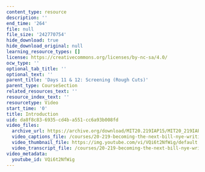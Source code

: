 ```yaml
---
content_type: resource
description: ''
end_time: '264'
file: null
file_size: '242770754'
hide_download: true
hide_download_original: null
learning_resource_types: []
license: https://creativecommons.org/licenses/by-nc-sa/4.0/
ocw_type: ''
optional_tab_title: ''
optional_text: ''
parent_title: 'Days 11 & 12: Screening (Rough Cuts)'
parent_type: CourseSection
related_resources_text: ''
resource_index_text: ''
resourcetype: Video
start_time: '0'
title: Introduction
uid: da8f8c83-6935-cd4b-a551-cc6a93b008fd
video_files:
  archive_url: https://archive.org/download/MIT20.219IAP15/MIT20_219IAP15_D11_300k.mp4
  video_captions_file: /courses/20-219-becoming-the-next-bill-nye-writing-and-hosting-the-educational-show-january-iap-2015/61e74d0e556f5f5b949336a9bb7227f2_VQi6t2NfWig.vtt
  video_thumbnail_file: https://img.youtube.com/vi/VQi6t2NfWig/default.jpg
  video_transcript_file: /courses/20-219-becoming-the-next-bill-nye-writing-and-hosting-the-educational-show-january-iap-2015/bccada4c799daeb66b292eab99558387_VQi6t2NfWig.pdf
video_metadata:
  youtube_id: VQi6t2NfWig
---
```

